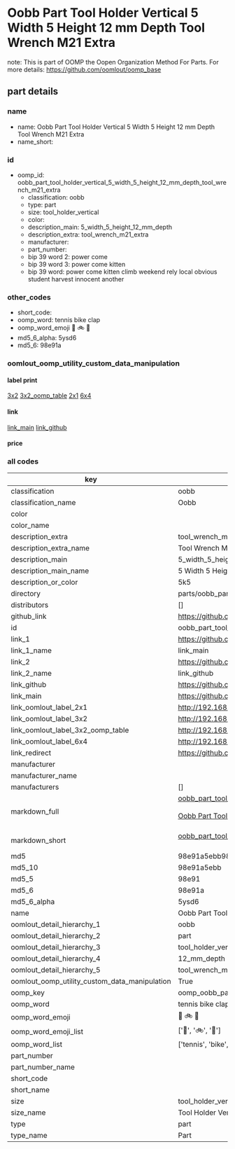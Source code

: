 # Oobb Part Tool Holder Vertical 5 Width 5 Height 12 mm Depth Tool Wrench M21 Extra  

note: This is part of OOMP the Oopen Organization Method For Parts. For more details: https://github.com/oomlout/oomp_base

##  part details
  







### name
* name: Oobb Part Tool Holder Vertical 5 Width 5 Height 12 mm Depth Tool Wrench M21 Extra
* name_short: 
### id
* oomp_id: oobb_part_tool_holder_vertical_5_width_5_height_12_mm_depth_tool_wrench_m21_extra
  * classification: oobb
  * type: part
  * size: tool_holder_vertical
  * color: 
  * description_main: 5_width_5_height_12_mm_depth
  * description_extra: tool_wrench_m21_extra
  * manufacturer: 
  * part_number: 
  * bip 39 word 2: power come
  * bip 39 word 3: power come kitten
  * bip 39 word: power come kitten climb weekend rely local obvious student harvest innocent another

### other_codes
* short_code: 
* oomp_word: tennis bike clap
* oomp_word_emoji :tennis: :bike: :clap:
* md5_6_alpha: 5ysd6
* md5_6: 98e91a






### oomlout_oomp_utility_custom_data_manipulation
#### label print
[3x2](http://192.168.1.245:1112/?label=oomp%205ysd6)
[3x2_oomp_table](http://192.168.1.108:1112/?label=oomp%205ysd6)
[2x1](http://192.168.1.242:1112/?label=oomp%205ysd6)
[6x4](http://192.168.1.55:1112/?label=oomp%205ysd6)    

#### link

[link_main](https://github.com/oomlout/oomlout_oomp_version_1_messy/tree/main/parts/oobb_part_tool_holder_vertical_5_width_5_height_12_mm_depth_tool_wrench_m21_extra) [link_github](https://github.com/oomlout/oomlout_oomp_version_1_messy/tree/main/parts/oobb_part_tool_holder_vertical_5_width_5_height_12_mm_depth_tool_wrench_m21_extra)                             

#### price







### all codes 
| key | value |  
| --- | --- |  
| classification | oobb |  
| classification_name | Oobb |  
| color |  |  
| color_name |  |  
| description_extra | tool_wrench_m21_extra |  
| description_extra_name | Tool Wrench M21 Extra |  
| description_main | 5_width_5_height_12_mm_depth |  
| description_main_name | 5 Width 5 Height 12 mm Depth |  
| description_or_color | 5k5 |  
| directory | parts/oobb_part_tool_holder_vertical_5_width_5_height_12_mm_depth_tool_wrench_m21_extra |  
| distributors | [] |  
| github_link | https://github.com/oomlout/oomlout_oomp_part_src/tree/main/parts/oobb_part_tool_holder_vertical_5_width_5_height_12_mm_depth_tool_wrench_m21_extra |  
| id | oobb_part_tool_holder_vertical_5_width_5_height_12_mm_depth_tool_wrench_m21_extra |  
| link_1 | https://github.com/oomlout/oomlout_oomp_version_1_messy/tree/main/parts/oobb_part_tool_holder_vertical_5_width_5_height_12_mm_depth_tool_wrench_m21_extra |  
| link_1_name | link_main |  
| link_2 | https://github.com/oomlout/oomlout_oomp_version_1_messy/tree/main/parts/oobb_part_tool_holder_vertical_5_width_5_height_12_mm_depth_tool_wrench_m21_extra |  
| link_2_name | link_github |  
| link_github | https://github.com/oomlout/oomlout_oomp_version_1_messy/tree/main/parts/oobb_part_tool_holder_vertical_5_width_5_height_12_mm_depth_tool_wrench_m21_extra |  
| link_main | https://github.com/oomlout/oomlout_oomp_version_1_messy/tree/main/parts/oobb_part_tool_holder_vertical_5_width_5_height_12_mm_depth_tool_wrench_m21_extra |  
| link_oomlout_label_2x1 | http://192.168.1.242:1112/?label=oomp%205ysd6 |  
| link_oomlout_label_3x2 | http://192.168.1.245:1112/?label=oomp%205ysd6 |  
| link_oomlout_label_3x2_oomp_table | http://192.168.1.108:1112/?label=oomp%205ysd6 |  
| link_oomlout_label_6x4 | http://192.168.1.55:1112/?label=oomp%205ysd6 |  
| link_redirect | https://github.com/oomlout/oomlout_oomp_version_1_messy/tree/main/parts/oobb_part_tool_holder_vertical_5_width_5_height_12_mm_depth_tool_wrench_m21_extra |  
| manufacturer |  |  
| manufacturer_name |  |  
| manufacturers | [] |  
| markdown_full | [oobb_part_tool_holder_vertical_5_width_5_height_12_mm_depth_tool_wrench_m21_extra](none)<br>[](none)<br>[Oobb Part Tool Holder Vertical 5 Width 5 Height 12 Mm Depth Tool Wrench M21 Extra](none)<br><br> |  
| markdown_short | [oobb_part_tool_holder_vertical_5_width_5_height_12_mm_depth_tool_wrench_m21_extra](none)<br><br> |  
| md5 | 98e91a5ebb98b06ad5fc82b0f68b854a |  
| md5_10 | 98e91a5ebb |  
| md5_5 | 98e91 |  
| md5_6 | 98e91a |  
| md5_6_alpha | 5ysd6 |  
| name | Oobb Part Tool Holder Vertical 5 Width 5 Height 12 mm Depth Tool Wrench M21 Extra |  
| oomlout_detail_hierarchy_1 | oobb |  
| oomlout_detail_hierarchy_2 | part |  
| oomlout_detail_hierarchy_3 | tool_holder_vertical |  
| oomlout_detail_hierarchy_4 | 12_mm_depth |  
| oomlout_detail_hierarchy_5 | tool_wrench_m21_extra |  
| oomlout_oomp_utility_custom_data_manipulation | True |  
| oomp_key | oomp_oobb_part_tool_holder_vertical_5_width_5_height_12_mm_depth_tool_wrench_m21_extra |  
| oomp_word | tennis bike clap |  
| oomp_word_emoji | :tennis: :bike: :clap: |  
| oomp_word_emoji_list | [':tennis:', ':bike:', ':clap:'] |  
| oomp_word_list | ['tennis', 'bike', 'clap'] |  
| part_number |  |  
| part_number_name |  |  
| short_code |  |  
| short_name |  |  
| size | tool_holder_vertical |  
| size_name | Tool Holder Vertical |  
| type | part |  
| type_name | Part |  
